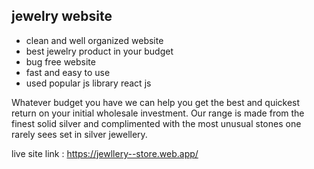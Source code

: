 ## jewelry website

<ul>
<li>clean and well organized website</li>
<li>best jewelry product in your budget</li>
<li>bug free website</li>
<li>fast and easy to use</li>
<li>used popular js library react js</li>
</ul>

<p> Whatever budget you have we can help you get the best and quickest return on your initial wholesale investment.
Our range is made from the finest solid silver and complimented with the most unusual stones one rarely sees set in silver jewellery.</p>
 
 live site link : https://jewllery--store.web.app/
